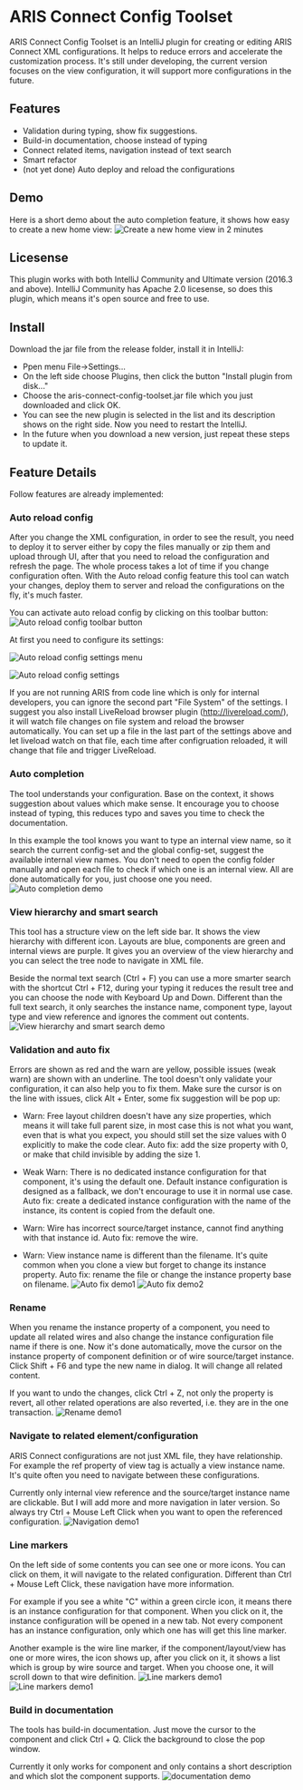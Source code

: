 ARIS Connect Config Toolset
===================
ARIS Connect Config Toolset is an IntelliJ plugin for creating or editing ARIS Connect XML configurations. It helps to reduce errors and accelerate the customization process. It's still under developing, the current version focuses on the view configuration, it will support more configurations in the future.

Features
-------------
- Validation during typing, show fix suggestions.
- Build-in documentation, choose instead of typing
- Connect related items, navigation instead of text search
- Smart refactor
- (not yet done) Auto deploy and reload the configurations

Demo
-------------
Here is a short demo about the auto completion feature, it shows how easy to create a new home view:
![Create a new home view in 2 minutes](https://raw.githubusercontent.com/helloyide/aris-connect-config-toolset/master/gifs/demo_with_loop.gif)

Licesense
-------------
This plugin works with both IntelliJ Community and Ultimate version (2016.3 and above). IntelliJ Community has Apache 2.0 licesense, so does this plugin, which means it's open source and free to use.

Install
-------------
Download the jar file from the release folder, install it in IntelliJ:
- Ppen menu File->Settings...
- On the left side choose Plugins, then click the button "Install plugin from disk..."
- Choose the aris-connect-config-toolset.jar file which you just downloaded and click OK. 
- You can see the new plugin is selected in the list and its description shows on the right side. Now you need to restart the IntelliJ. 
- In the future when you download a new version, just repeat these steps to update it.

Feature Details
-------------
Follow features are already implemented:
### Auto reload config
After you change the XML configuration, in order to see the result, you need to deploy it to server either by copy the files manually or zip them and upload through UI, after that you need to reload the configuration and refresh the page. The whole process takes a lot of time if you change configuration often. With the Auto reload config feature this tool can watch your changes, deploy them to server and reload the configurations on the fly, it's much faster.

You can activate auto reload config by clicking on this toolbar button:
![Auto reload config toolbar button](https://raw.githubusercontent.com/helloyide/aris-connect-config-toolset/master/gifs/auto_reload_toolbar_button.png)

At first you need to configure its settings:

![Auto reload config settings menu](https://raw.githubusercontent.com/helloyide/aris-connect-config-toolset/master/gifs/auto_reload_settings_menu.png)

![Auto reload config settings](https://raw.githubusercontent.com/helloyide/aris-connect-config-toolset/master/gifs/auto_reload_settings.png)

If you are not running ARIS from code line which is only for internal developers, you can ignore the second part "File System" of the settings.
I suggest you also install LiveReload browser plugin (http://livereload.com/), it will watch file changes on file system and reload the browser automatically. You can set up a file in the last part of the settings above and let liveload watch on that file, each time after configruation reloaded, it will change that file and trigger LiveReload.


### Auto completion
The tool understands your configuration. Base on the context, it shows suggestion about values which make sense. It encourage you to choose instead of typing, this reduces typo and saves you time to check the documentation.

In this example the tool knows you want to type an internal view name, so it search the current config-set and the global config-set, suggest the available internal view names. You don't need to open the config folder manually and open each file to check if which one is an internal view. All are done automatically for you, just choose one you need.
![Auto completion demo](https://raw.githubusercontent.com/helloyide/aris-connect-config-toolset/master/gifs/view_ref.gif)

### View hierarchy and smart search
This tool has a structure view on the left side bar. It shows the view hierarchy with different icon. Layouts are blue, components are green and internal views are purple. It gives you an overview of the view hierarchy and you can select the tree node to navigate in XML file.

Beside the normal text search (Ctrl + F) you can use a more smarter search with the shortcut Ctrl + F12, during your typing it reduces the result tree and you can choose the node with Keyboard Up and Down. Different than the full text search, it only searches the instance name, component type, layout type and view reference and ignores the comment out contents.
![View hierarchy and smart search demo](https://raw.githubusercontent.com/helloyide/aris-connect-config-toolset/master/gifs/view_hierarchy.gif)

### Validation and auto fix
Errors are shown as red and the warn are yellow, possible issues (weak warn) are shown with an underline.
The tool doesn't only validate your configuration, it can also help you to fix them. Make sure the cursor is on the line with issues, click Alt + Enter, some fix suggestion will be pop up:

- Warn: Free layout children doesn't have any size properties, which means it will take full parent size, in most case this is not what you want, even that is what you expect, you should still set the size values with 0 explicitly to make the code clear. Auto fix: add the size property with 0, or make that child invisible by adding the size 1.

- Weak Warn: There is no dedicated instance configuration for that component, it's using the default one. Default instance configuration is designed as a fallback, we don't encourage to use it in normal use case. Auto fix: create a dedicated instance configuration with the name of the instance, its content is copied from the default one.

- Warn: Wire has incorrect source/target instance, cannot find anything with that instance id. Auto fix: remove the wire.

- Warn: View instance name is different than the filename. It's quite common when you clone a view but forget to change its instance property. Auto fix: rename the file or change the instance property base on filename.
![Auto fix demo1](https://raw.githubusercontent.com/helloyide/aris-connect-config-toolset/master/gifs/free_layout_children_size.gif)
![Auto fix demo2](https://raw.githubusercontent.com/helloyide/aris-connect-config-toolset/master/gifs/view_instance_and_file_name.gif)

### Rename
When you rename the instance property of a component, you need to update all related wires and also change the instance configuration file name if there is one. Now it's done automatically, move the cursor on the instance property of component definition or of wire source/target instance. Click Shift + F6 and type the new name in dialog. It will change all related content. 

If you want to undo the changes, click Ctrl + Z, not only the property is revert, all other related operations are also reverted, i.e. they are in the one transaction.
![Rename demo1](https://raw.githubusercontent.com/helloyide/aris-connect-config-toolset/master/gifs/instance_refactor.gif)

### Navigate to related element/configuration
ARIS Connect configurations are not just XML file, they have relationship. For example the ref property of view tag is actually a view instance name. It's quite often you need to navigate between these configurations.

Currently only internal view reference and the source/target instance name are clickable. But I will add more and more navigation in later version. So always try Ctrl + Mouse Left Click when you want to open the referenced configuration.
![Navigation demo1](https://raw.githubusercontent.com/helloyide/aris-connect-config-toolset/master/gifs/instance_wire_navigation.gif)

### Line markers
On the left side of some contents you can see one or more icons. You can click on them, it will navigate to the related configuration. Different than Ctrl + Mouse Left Click, these navigation have more information.

For example if you see a white "C" within a green circle icon, it means there is an instance configuration for that component. When you click on it, the instance configuration will be opened in a new tab. Not every component has an instance configuration, only which one has will get this line marker.

Another example is the wire line marker, if the component/layout/view has one or more wires, the icon shows up, after you click on it, it shows a list which is group by wire source and target. When you choose one, it will scroll down to that wire definition.
![Line markers demo1](https://raw.githubusercontent.com/helloyide/aris-connect-config-toolset/master/gifs/wire_line_marker.gif)
![Line markers demo1](https://raw.githubusercontent.com/helloyide/aris-connect-config-toolset/master/gifs/instance_config.gif)

### Build in documentation
The tools has build-in documentation. Just move the cursor to the component and click Ctrl + Q. Click the background to close the pop window.

Currently it only works for component and only contains a short description and which slot the component supports. 
![documentation demo](https://raw.githubusercontent.com/helloyide/aris-connect-config-toolset/master/gifs/component_document.gif)
